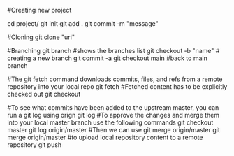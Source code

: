 #Creating new project

cd project/
git init 
git add .
git commit -m "message"

#Cloning
git clone "url"

#Branching
git branch        #shows the branches list
git checkout -b "name"    # creating a new branch 
git commit -a
git checkout main         #back to main branch

#The git fetch command downloads commits, files, and refs from a remote repository into your local repo
git fetch
#Fetched content has to be explicitly checked out
git checkout

#To see what commits have been added to the upstream master, you can run a git log using orign
git log
#To approve the changes and merge them into your local master branch use the following commands
git checkout master
git log origin/master
#Then we can use git merge origin/master
git merge origin/master
#to upload local repository content to a remote repository
git push
